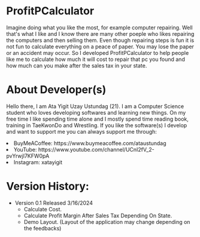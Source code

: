 # ProfitPCalculator

<p> Imagine doing what you like the most, for example computer repairing. Well that's what I like and I know there are many other poeple who likes repairing the computers and then selling them. Even though repairing steps is fun it is not fun to calculate everything on a peace of paper. You may lose the paper or an accident may occur. So I developed ProfitPCalculator to help people like me to calculate how much it will cost to repair that pc you found and how much can you make after the sales tax in your state.</p>

# About Developer(s)

<p> Hello there, I am Ata Yigit Uzay Ustundag (21). I am a Computer Science student who loves developing softwares and learning new things. On my free time I like spending time alone and I mostly spend time reading book, training in TaeKwonDo and Wrestling. If you like the software(s) I develop and want to support me you can always support me through:</p>
<tr>
   <li>BuyMeACoffee: https://www.buymeacoffee.com/ataustundag</li>
   <li>YouTube: https://www.youtube.com/channel/UCnI2fV_2-pvYrwjI7KFW0pA</li>
   <li>Instagram: xatayigit</li>
</tr>

# Version History:

- Version 0.1 Released 3/16/2024
    * Calculate Cost.
    * Calculate Profit Margin After Sales Tax Depending On State.
    * Demo Layout. (Layout of the application may change depending on the feedbacks)
